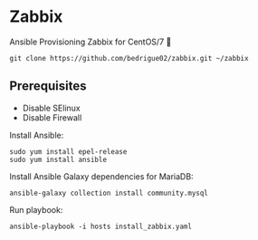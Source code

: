 # Zabbix
Ansible Provisioning Zabbix for CentOS/7 :rocket:	

```
git clone https://github.com/bedrigue02/zabbix.git ~/zabbix
```

## Prerequisites
- Disable SElinux
- Disable Firewall

 
Install Ansible:
```
sudo yum install epel-release
sudo yum install ansible
```

Install Ansible Galaxy dependencies for MariaDB:

```
ansible-galaxy collection install community.mysql
```

Run playbook:
```
ansible-playbook -i hosts install_zabbix.yaml
```
